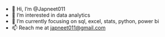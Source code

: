 - 👋 Hi, I’m @Japneet011
- 👀 I’m interested in data analytics
- 🌱 I’m currently focusing on sql, excel, stats, python, power bi
- 📫 Reach me at japneet011@gmail.com 

